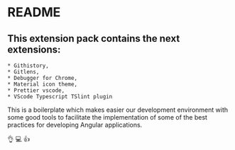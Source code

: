 # README

## This extension pack contains the next extensions: 

    * Githistory, 
    * Gitlens, 
    * Debugger for Chrome, 
    * Material icon theme,
    * Prettier vscode,
    * VScode Typescript TSlint plugin

This is a boilerplate which makes easier our development environment with some good tools to facilitate the implementation of some of the best practices for developing Angular applications.

👌   💻     👍






